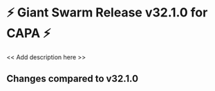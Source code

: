 # :zap: Giant Swarm Release v32.1.0 for CAPA :zap:

<< Add description here >>

## Changes compared to v32.1.0


